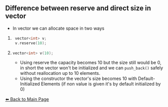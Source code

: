 ## Difference between reserve and direct size in vector
- In vector we can allocate space in two ways

1. ```cpp
	vector<int> v;
	v.reserve(10);
	```
2. ```cpp
   vector<int> v(10);  

   ```
   - Using reserve the capacity becomes 10 but the size still would be 0, in short the vector won't be initialized and we can `push_back()` safely without reallocation up to 10 elements.
   - Using the constructor the vector's size becomes 10 with Default-Initialized Elements (if non value is given it's by default initialized by 0)







[⬅️ Back to Main Page](../README.md)